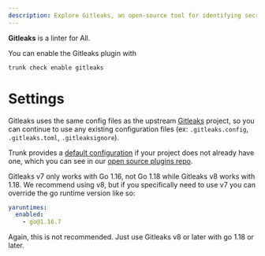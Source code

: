 ```yaml
---
description: Explore Gitleaks, an open-source tool for identifying secrets in codebases. Learn about its file type support and integration with Trunk.
---
```


**Gitleaks** is a linter for All.

You can enable the Gitleaks plugin with

```shell
trunk check enable gitleaks
```

# Settings

Gitleaks uses the same config files as the
upstream [Gitleaks](https://gitleaks.io/) project, so you can continue to use any
existing configuration files (ex: `.gitleaks.config`, `.gitleaks.toml`, `.gitleaksignore`).
    

Trunk provides a [default configuration](https://github.com/trunk-io/plugins/tree/main/linters/gitleaks) if your project does not already have one,
which you can see in our [open source plugins repo](https://github.com/trunk-io/plugins/tree/main).

Gitleaks v7 only works with Go 1.16, not Go 1.18 while Gitleaks v8 works with 1.18. We recommend using v8, but if you specifically need to use v7 you can override the go runtime version like so:

```yaml
yaruntimes:
  enabled:
    - go@1.16.7
```
Again, this is not recommended. Just use Gitleaks v8 or later with go 1.18 or later.

